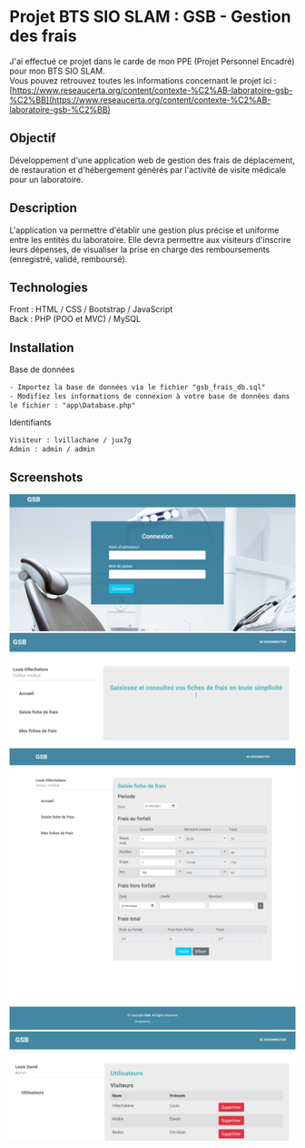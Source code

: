 # Projet BTS SIO SLAM : GSB - Gestion des frais
J'ai effectué ce projet dans le carde de mon PPE (Projet Personnel Encadré) pour mon BTS SIO SLAM.  
Vous pouvez retrouvez toutes les informations concernant le projet ici : [https://www.reseaucerta.org/content/contexte-%C2%AB-laboratoire-gsb-%C2%BB](https://www.reseaucerta.org/content/contexte-%C2%AB-laboratoire-gsb-%C2%BB)

## Objectif
Développement d'une application web de gestion des frais de déplacement, de restauration et d'hébergement générés par l'activité de visite médicale pour un laboratoire.

## Description
L'application va permettre d'établir une gestion plus précise et uniforme entre les entités du laboratoire.
Elle devra permettre aux visiteurs d'inscrire leurs dépenses, de visualiser la prise en charge des remboursements (enregistré, validé, remboursé).

## Technologies
Front : HTML / CSS / Bootstrap / JavaScript  
Back : PHP (POO et MVC) / MySQL  

## Installation
Base de données
```
- Importez la base de données via le fichier "gsb_frais_db.sql"
- Modifiez les informations de connexion à votre base de données dans le fichier : "app\Database.php"
```
Identifiants
```
Visiteur : lvillachane / jux7g
Admin : admin / admin
```

## Screenshots
![](https://raw.githubusercontent.com/walidbouguerra/bts-ppe-gestion-frais/main/screenshots/login.PNG)
![](https://raw.githubusercontent.com/walidbouguerra/bts-ppe-gestion-frais/main/screenshots/accueil.PNG)
![](https://raw.githubusercontent.com/walidbouguerra/bts-ppe-gestion-frais/main/screenshots/saisir_frais.png)
![](https://raw.githubusercontent.com/walidbouguerra/bts-ppe-gestion-frais/main/screenshots/admin.PNG)
